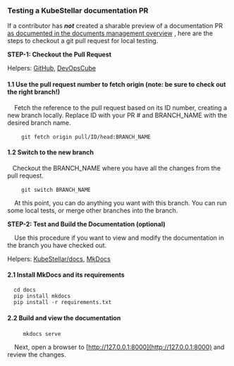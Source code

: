### Testing a KubeStellar documentation PR

If a contributor has _**not**_ created a sharable preview of a documentation PR [as documented in the documents management overview](document-management.md#serving-up-documents-globally-from-a-fork-of-the-repository-via-github) , here are the steps to checkout a git pull request for local testing.

**STEP-1: Checkout the Pull Request**

Helpers: [GitHub](https://docs.github.com/en/pull-requests/collaborating-with-pull-requests/reviewing-changes-in-pull-requests/checking-out-pull-requests-locally), [DevOpsCube](https://devopscube.com/checkout-git-pull-request/)

#### 1.1 Use the pull request number to fetch origin (note: be sure to check out the right branch!)

&nbsp;&nbsp;&nbsp;&nbsp;Fetch the reference to the pull request based on its ID number, creating a new branch locally. Replace ID with your PR # and BRANCH_NAME with the desired branch name.

&nbsp;&nbsp;&nbsp;&nbsp;&nbsp;&nbsp;&nbsp;&nbsp;```git fetch origin pull/ID/head:BRANCH_NAME```  

#### 1.2 Switch to the new branch

&nbsp;&nbsp;&nbsp;Checkout the BRANCH_NAME where you have all the changes from the pull request.

&nbsp;&nbsp;&nbsp;&nbsp;&nbsp;&nbsp;&nbsp;&nbsp;```git switch BRANCH_NAME```  

&nbsp;&nbsp;&nbsp;&nbsp;At this point, you can do anything you want with this branch. You can run some local tests, or merge other branches into the branch.

**STEP-2: Test and Build the Documentation (optional)**

&nbsp;&nbsp;&nbsp;&nbsp;Use this procedure if you want to view and modify the documentation in the branch you have checked out.

Helpers: [KubeStellar/docs](https://github.com/kubestellar/kubestellar/tree/main/docs), [MkDocs](https://www.mkdocs.org/user-guide/installation/)

#### 2.1 Install MkDocs and its requirements

```
  cd docs
  pip install mkdocs
  pip install -r requirements.txt  
```

#### 2.2 Build and view the documentation

&nbsp;&nbsp;&nbsp;&nbsp;&nbsp;&nbsp;&nbsp;&nbsp;&nbsp;```mkdocs serve```

&nbsp;&nbsp;&nbsp;&nbsp;Next, open a browser to [http://127.0.0.1:8000](http://127.0.0.1:8000) and review the changes.
